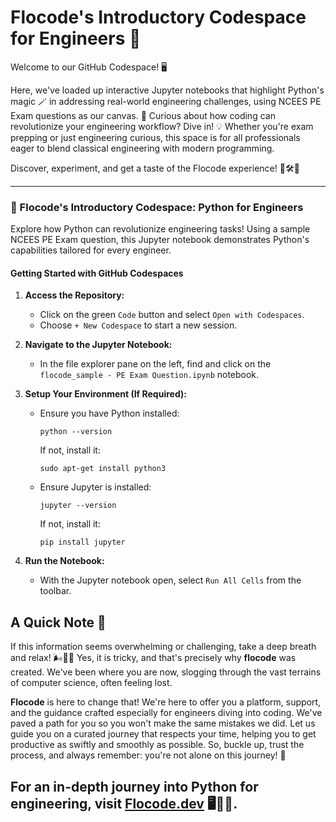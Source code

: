 # Flocode's Introductory Codespace for Engineers 🚀

Welcome to our GitHub Codespace! 🖥️ 

Here, we've loaded up interactive Jupyter notebooks that highlight Python's magic 🪄 in addressing real-world engineering challenges, using NCEES PE Exam questions as our canvas. 
📐 Curious about how coding can revolutionize your engineering workflow? Dive in! 
💡 Whether you're exam prepping or just engineering curious, this space is for all professionals eager to blend classical engineering with modern programming. 

Discover, experiment, and get a taste of the Flocode experience! 🎉🛠️🐍

---
### 🚀 Flocode's Introductory Codespace: Python for Engineers

Explore how Python can revolutionize engineering tasks! Using a sample NCEES PE Exam question, this Jupyter notebook demonstrates Python's capabilities tailored for every engineer.

#### Getting Started with GitHub Codespaces

1. **Access the Repository:** 
   - Click on the green `Code` button and select `Open with Codespaces`. 
   - Choose `+ New Codespace` to start a new session.

2. **Navigate to the Jupyter Notebook:**
   - In the file explorer pane on the left, find and click on the `flocode_sample - PE Exam Question.ipynb` notebook.

3. **Setup Your Environment (If Required):**
   - Ensure you have Python installed:
     ```shell
     python --version
     ```
     If not, install it:
     ```shell
     sudo apt-get install python3
     ```

   - Ensure Jupyter is installed:
     ```shell
     jupyter --version
     ```
     If not, install it:
     ```shell
     pip install jupyter
     ```

4. **Run the Notebook:**
   - With the Jupyter notebook open, select `Run All Cells` from the toolbar.


## A Quick Note 📝

If this information seems overwhelming or challenging, take a deep breath and relax! 🌬️💆‍♂️ Yes, it is tricky, and that's precisely why **flocode** was created. We've been where you are now, slogging through the vast terrains of computer science, often feeling lost.

**Flocode** is here to change that! We're here to offer you a platform, support, and the guidance crafted especially for engineers diving into coding. We've paved a path for you so you won't make the same mistakes we did. Let us guide you on a curated journey that respects your time, helping you to get productive as swiftly and smoothly as possible. So, buckle up, trust the process, and always remember: you're not alone on this journey! 🚀

For an in-depth journey into Python for engineering, visit [Flocode.dev](https://www.flocode.dev) 🖥️🔧🐍.
---